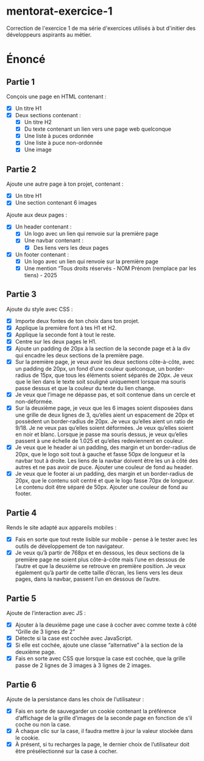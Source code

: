 # mentorat-exercice-1
Correction de l'exercice 1 de ma série d'exercices utilisés à but d'initier des développeurs aspirants au métier.

# Énoncé

## Partie 1

Conçois une page en HTML contenant :

- [X] Un titre H1
- [X] Deux sections contenant :
    - [X] Un titre H2
    - [X] Du texte contenant un lien vers une page web quelconque
    - [X] Une liste à puces ordonnée
    - [X] Une liste à puce non-ordonnée
    - [X] Une image

## Partie 2

Ajoute une autre page à ton projet, contenant : 

- [X] Un titre H1
- [X] Une section contenant 6 images

Ajoute aux deux pages :

- [X] Un header contenant :
    - [X] Un logo avec un lien qui renvoie sur la première page
    - [X] Une navbar contenant :
        - [X] Des liens vers les deux pages
- [X] Un footer contenant :
    - [X] Un logo avec un lien qui renvoie sur la première page
    - [X] Une mention “Tous droits réservés - NOM Prénom (remplace par les tiens) - 2025

## Partie 3

Ajoute du style avec CSS : 

- [X] Importe deux fontes de ton choix dans ton projet.
- [X] Applique la première font à tes H1 et H2.
- [X] Applique la seconde font à tout le reste.
- [X] Centre sur les deux pages le H1.
- [X] Ajoute un padding de 20px à la section de la seconde page et à la div qui encadre les deux sections de la première page.
- [X] Sur la première page, je veux avoir les deux sections côte-à-côte, avec un padding de 20px, un fond d’une couleur quelconque, un border-radius de 15px, que tous les éléments soient séparés de 20px. Je veux que le lien dans le texte soit souligné uniquement lorsque ma souris passe dessus et que la couleur du texte du lien change.
- [X] Je veux que l’image ne dépasse pas, et soit contenue dans un cercle et non-déformée.
- [X] Sur la deuxième page, je veux que les 6 images soient disposées dans une grille de deux lignes de 3, qu’elles aient un espacement de 20px et possèdent un border-radius de 20px. Je veux qu’elles aient un ratio de 9/18. Je ne veux pas qu’elles soient déformées. Je veux qu’elles soient en noir et blanc. Lorsque je passe ma souris dessus, je veux qu’elles passent à une échelle de 1.025 et qu’elles redeviennent en couleur.
- [X] Je veux que le header ai un padding, des margin et un border-radius de 20px, que le logo soit tout à gauche et fasse 50px de longueur et la navbar tout à droite. Les liens de la navbar doivent être les un à côté des autres et ne pas avoir de puce. Ajouter une couleur de fond au header.
- [X] Je veux que le footer ai un padding, des margin et un border-radius de 20px, que le contenu soit centré et que le logo fasse 70px de longueur. Le contenu doit être séparé de 50px. Ajouter une couleur de fond au footer.

## Partie 4

Rends le site adapté aux appareils mobiles :

- [X] Fais en sorte que tout reste lisible sur mobile - pense à le tester avec les outils de développement de ton navigateur.
- [X] Je veux qu’à partir de 768px et en dessous, les deux sections de la première page ne soient plus côte-à-côte mais l’une en dessous de l’autre et que la deuxième se retrouve en première position. Je veux également qu’à partir de cette taille d’écran, les liens vers les deux pages, dans la navbar, passent l’un en dessous de l’autre.

## Partie 5

Ajoute de l’interaction avec JS :

- [X] Ajouter à la deuxième page une case à cocher avec comme texte à côté “Grille de 3 lignes de 2”
- [X] Détecte si la case est cochée avec JavaScript.
- [X] Si elle est cochée, ajoute une classe “alternative” à la section de la deuxième page.
- [X] Fais en sorte avec CSS que lorsque la case est cochée, que la grille passe de 2 lignes de 3 images à 3 lignes de 2 images.

## Partie 6

Ajoute de la persistance dans les choix de l’utilisateur :

- [X] Fais en sorte de sauvegarder un cookie contenant la préférence d’affichage de la grille d’images de la seconde page en fonction de s’il coche ou non la case.
- [X] À chaque clic sur la case, il faudra mettre à jour la valeur stockée dans le cookie.
- [X] À présent, si tu recharges la page, le dernier choix de l’utilisateur doit être présélectionné sur la case à cocher.